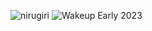 ![nirugiri](https://img.shields.io/static/v1?label=nirugiri&message=1301466&color=ff69b4)
![Wakeup Early 2023](https://img.shields.io/badge/Wakeup_Early_2023-32/34-blue)
